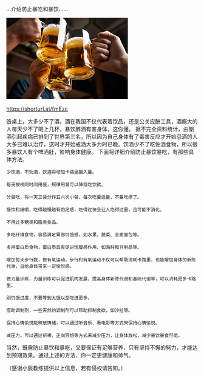 ...介绍防止暴吃和暴饮......


![介绍防止暴吃和暴饮](https://github.com/ywangnccu/ywang/blob/main/images/BingeDrinking.jpg)

https://shorturl.at/fmEzc

饭桌上，大多少不了酒，酒在我国不仅代表着饮品，还是公关应酬工具，酒瘾大的人每天少不了喝上几杯，暴饮醉酒有害身体，这你懂。
据不完全资料统计，由酗酒引起疾病已排到了世界第三名，所以因为自己身体有了毒害反应才开始忌酒的人大多已难以治疗，这时才开始戒酒大多为时已晚。饮酒少不了吃佐酒食物，所以很多暴饮人有个啤酒肚，影响身体健康。
下面将详细介绍防止暴饮暴吃，有那些具体方法。

    少饮酒，不劝酒，饮酒将增加卡路里摄入量。

    每天按相同时间用餐，规律用餐可以降低吃饮欲。

    分餐吃，将一天三餐分作五六次小餐，每次吃要适量，不要吃撑了。

    慢饮和细嚼，吃得越慢越有饱足感，吃得过快会让人吃得过量，且可能不消化。

    不用过多糖类和脂类食品。

    多吃纤维食物，容易满足胃部饥饿感，如水果、蔬菜、全麦面包等。

    多用蛋白质食物，蛋白质具有促进饱腹感作用，如海鲜和豆制品等。

    增加每天步行数，做有氧运动，步行和有氧运动不仅可以帮助消耗卡路里，也能增加身体的新陈代谢，且给身体带来一定愉悦感。

    做力量训练，力量训练可以促进肌肉发展，提高身体新陈代谢和基础代谢率，可以消耗更多卡路里。

    别饥饿过度，不要等到太饿以至吃进更多。

    借助调制剂，一些天然的调制剂可以帮助抑制食欲，如沙拉等。

    保持心情愉悦能释放情绪，可以通过听音乐、看电影等方式来保持心情愉悦。

    减压力，可以通过祈祷、正向冥想等方式来减少压力，让身体放松，减少暴饮暴食可能。

当然，既需防止暴饮和暴吃，又要保证有足够营养，只有坚持不懈的努力，才能达到预期效果。通过上述的方法，你一定更健康和帅气。

（感谢小辰教练提供以上信息，若有侵权请告知。）
